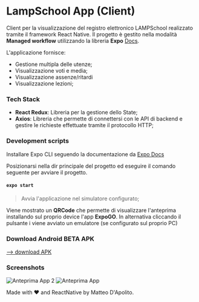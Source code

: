 # LampSchool App (Client)
Client per la visualizzazione del registro elettronico LAMPSchool realizzato tramite il framework React Native.
Il progetto è gestito nella modalità **Managed workflow** utilizzando la libreria **Expo** [Docs](https://docs.expo.dev/).


L'applicazione fornisce:
* Gestione multipla delle utenze;
* Visualizzazione voti e media;
* Visualizzazione assenze/ritardi
* Visualizzazione lezioni;


### Tech Stack 

* **React Redux**: Libreria per la gestione dello State;
* **Axios**: Libreria che permette di connettersi con le API di backend e gestire le richieste effettuate tramite il protocollo HTTP;

### Development scripts

Installare Expo CLI seguendo la documentazione da [Expo Docs](https://docs.expo.dev/get-started/installation/)

Posizionarsi nella dir principale del progetto ed eseguire il comando seguente per avviare il progetto.

#### `expo start`

> Avvia l'applicazione nel simulatore configurato;


Viene mostrato un **QRCode** che permette di visualizzare l'anteprima installando sul proprio device l'app **ExpoGO**. In alternativa cliccando il pulsante i viene avviato un emulatore (se configurato sul proprio PC)

### Download Android BETA APK
[--> download APK](https://drive.google.com/file/d/1K4y1k_inGp2xdpGBCtfExLmCNV4y7hkT/view?usp=share_link)

### Screenshots

![Anteprima App 2](https://i.ibb.co/pL4QKDj/lampshool-mediakit2.png)
![Anteprima App](https://i.ibb.co/Yp0RS54/lampshool-mediakit.png)


Made with ❤ and ReactNative by Matteo D'Apolito.
